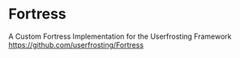 # Fortress
A Custom Fortress Implementation for the Userfrosting Framework
https://github.com/userfrosting/Fortress
